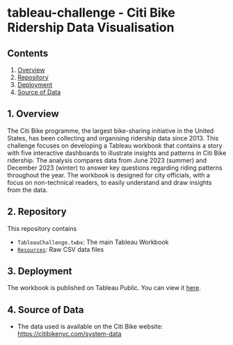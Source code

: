 # tableau-challenge - Citi Bike Ridership Data Visualisation

## Contents
1. [Overview](#1-overview)
2. [Repository](#2-repository)
3. [Deployment](#3-deployment)
4. [Source of Data](#4-source-of-data)

## 1. Overview
The Citi Bike programme, the largest bike-sharing initiative in the United States, has been collecting and organising ridership data since 2013. This challenge focuses on developing a Tableau workbook that contains a story with five interactive dashboards to illustrate insights and patterns in Citi Bike ridership. The analysis compares data from June 2023 (summer) and December 2023 (winter) to answer key questions regarding riding patterns throughout the year. The workbook is designed for city officials, with a focus on non-technical readers, to easily understand and draw insights from the data.

## 2. Repository
This repository contains
- `TableauChallenge.twbx`: The main Tableau Workbook
- [`Resources`](Resources): Raw CSV data files


## 3. Deployment
The workbook is published on Tableau Public. You can view it [here](https://public.tableau.com/app/profile/bernard.tse2794/viz/TableauChallenge_17129597717470/Story).


## 4. Source of Data
- The data used is available on the Citi Bike website: https://citibikenyc.com/system-data
